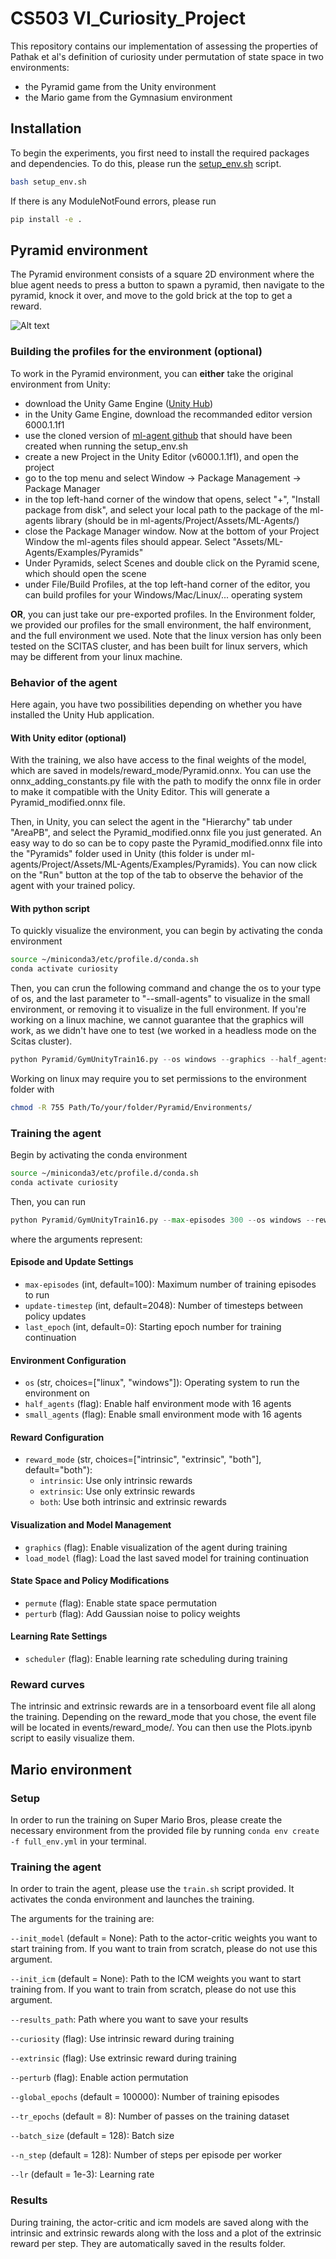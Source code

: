 # CS503 VI_Curiosity_Project

This repository contains our implementation of assessing the properties of Pathak et al's definition of curiosity under permutation of state space in two environments:
- the Pyramid game from the Unity environment
- the Mario game from the Gymnasium environment

## **Installation**  
To begin the experiments, you first need to install the required packages and dependencies. To do this, please run the [setup_env.sh](setup_env.sh) script.

```bash
bash setup_env.sh
```
If there is any ModuleNotFound errors, please run
```bash
pip install -e .
```

## **Pyramid environment**
The Pyramid environment consists of a square 2D environment where the blue agent needs to press a button to spawn a pyramid, then navigate to the pyramid, knock it over, and move to the gold brick at the top to get a reward.

![Alt text](Images/Pyramid_image.png)

### Building the profiles for the environment (optional)
To work in the Pyramid environment, you can **either** take the original environment from Unity:
- download the Unity Game Engine ([Unity Hub]([url](https://unity.com/fr/download)))
- in the Unity Game Engine, download the recommanded editor version 6000.1.1f1
- use the cloned version of [ml-agent github]([url](https://github.com/Unity-Technologies/ml-agents)) that should have been created when running the setup_env.sh
- create a new Project in the Unity Editor (v6000.1.1f1), and open the project
- go to the top menu and select Window -> Package Management -> Package Manager
- in the top left-hand corner of the window that opens, select "+", "Install package from disk", and select your local path to the package of the ml-agents library (should be in ml-agents/Project/Assets/ML-Agents/)
- close the Package Manager window. Now at the bottom of your Project Window the ml-agents files should appear. Select "Assets/ML-Agents/Examples/Pyramids"
- Under Pyramids, select Scenes and double click on the Pyramid scene, which should open the scene
- under File/Build Profiles, at the top left-hand corner of the editor, you can build profiles for your Windows/Mac/Linux/... operating system

**OR**, you can just take our pre-exported profiles. In the Environment folder, we provided our profiles for the small environment, the half environment, and the full environment we used. Note that the linux version has only been tested on the SCITAS cluster, and has been built for linux servers, which may be different from your linux machine.

### Behavior of the agent
Here again, you have two possibilities depending on whether you have installed the Unity Hub application.
#### With Unity editor (optional)
With the training, we also have access to the final weights of the model, which are saved in models/reward_mode/Pyramid.onnx. You can use the onnx_adding_constants.py file with the path to modify the onnx file in order to make it compatible with the Unity Editor. This will generate a Pyramid_modified.onnx file.

Then, in Unity, you can select the agent in the "Hierarchy" tab under "AreaPB", and select the Pyramid_modified.onnx file you just generated. An easy way to do so can be to copy paste the Pyramid_modified.onnx file into the "Pyramids" folder used in Unity (this folder is under ml-agents/Project/Assets/ML-Agents/Examples/Pyramids). You can now click on the "Run" button at the top of the tab to observe the behavior of the agent with your trained policy.

#### With python script
To quickly visualize the environment, you can begin by activating the conda environment
```bash
source ~/miniconda3/etc/profile.d/conda.sh
conda activate curiosity
```

Then, you can crun the following command and change the os to your type of os, and the last parameter to "--small-agents" to visualize in the small environment, or removing it to visualize in the full environment. If you're working on a linux machine, we cannot guarantee that the graphics will work, as we didn't have one to test (we worked in a headless mode on the Scitas cluster).
```python
python Pyramid/GymUnityTrain16.py --os windows --graphics --half_agents --load_model
```

Working on linux may require you to set permissions to the environment folder with
```bash
chmod -R 755 Path/To/your/folder/Pyramid/Environments/
```

### Training the agent
Begin by activating the conda environment
```bash
source ~/miniconda3/etc/profile.d/conda.sh
conda activate curiosity
```

Then, you can run 
```python
python Pyramid/GymUnityTrain16.py --max-episodes 300 --os windows --reward_mode both --update-timestep 1024 --half_agents
```
where the arguments represent:
#### Episode and Update Settings
- `max-episodes` (int, default=100): Maximum number of training episodes to run
- `update-timestep` (int, default=2048): Number of timesteps between policy updates
- `last_epoch` (int, default=0): Starting epoch number for training continuation

#### Environment Configuration
- `os` (str, choices=["linux", "windows"]): Operating system to run the environment on
- `half_agents` (flag): Enable half environment mode with 16 agents
- `small_agents` (flag): Enable small environment mode with 16 agents

#### Reward Configuration
- `reward_mode` (str, choices=["intrinsic", "extrinsic", "both"], default="both"): 
  - `intrinsic`: Use only intrinsic rewards
  - `extrinsic`: Use only extrinsic rewards
  - `both`: Use both intrinsic and extrinsic rewards

#### Visualization and Model Management
- `graphics` (flag): Enable visualization of the agent during training
- `load_model` (flag): Load the last saved model for training continuation

#### State Space and Policy Modifications
- `permute` (flag): Enable state space permutation
- `perturb` (flag): Add Gaussian noise to policy weights

#### Learning Rate Settings
- `scheduler` (flag): Enable learning rate scheduling during training

### Reward curves
The intrinsic and extrinsic rewards are in a tensorboard event file all along the training. Depending on the reward_mode that you chose, the event file will be located in events/reward_mode/. You can then use the Plots.ipynb script to easily visualize them.

## **Mario environment**

### Setup 
In order to run the training on Super Mario Bros, please create the necessary environment from the provided file by running ```conda env create -f full_env.yml``` in your terminal.

### Training the agent
In order to train the agent, please use the ```train.sh``` script provided. It activates the conda environment and launches the training.

The arguments for the training are: 

```--init_model``` (default = None): Path to the actor-critic weights you want to start training from. If you want to train from scratch, please do not use this argument. 

```--init_icm``` (default = None): Path to the ICM weights you want to start training from. If you want to train from scratch, please do not use this argument. 

```--results_path```: Path where you want to save your results

```--curiosity``` (flag): Use intrinsic reward during training

```--extrinsic``` (flag): Use extrinsic reward during training

```--perturb``` (flag): Enable action permutation

```--global_epochs``` (default = 100000): Number of training episodes

```--tr_epochs``` (default = 8): Number of passes on the training dataset

```--batch_size``` (default = 128): Batch size

```--n_step``` (default = 128): Number of steps per episode per worker

```--lr``` (default = 1e-3): Learning rate

### Results

During training, the actor-critic and icm models are saved along with the intrinsic and extrinsic rewards along with the loss and a plot of the extrinsic reward per step. 
They are automatically saved in the results folder. 





